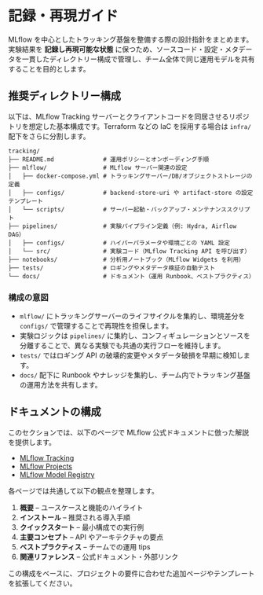 # 記録・再現ガイド

MLflow を中心としたトラッキング基盤を整備する際の設計指針をまとめます。実験結果を **記録し再現可能な状態** に保つため、ソースコード・設定・メタデータを一貫したディレクトリー構成で管理し、チーム全体で同じ運用モデルを共有することを目的とします。

## 推奨ディレクトリー構成

以下は、MLflow Tracking サーバーとクライアントコードを同居させるリポジトリを想定した基本構成です。Terraform などの IaC を採用する場合は `infra/` 配下をさらに分割します。

```text
tracking/
├── README.md              # 運用ポリシーとオンボーディング手順
├── mlflow/                # MLflow サーバー関連の設定
│   ├── docker-compose.yml # トラッキングサーバー/DB/オブジェクトストレージの定義
│   ├── configs/           # backend-store-uri や artifact-store の設定テンプレート
│   └── scripts/           # サーバー起動・バックアップ・メンテナンススクリプト
├── pipelines/             # 実験パイプライン定義（例: Hydra, Airflow DAG）
│   ├── configs/           # ハイパーパラメータや環境ごとの YAML 設定
│   └── src/               # 実験コード（MLflow Tracking API を呼び出す）
├── notebooks/             # 分析用ノートブック（MLflow Widgets を利用）
├── tests/                 # ロギングやメタデータ検証の自動テスト
└── docs/                  # ドキュメント（運用 Runbook、ベストプラクティス）
```

### 構成の意図

- `mlflow/` にトラッキングサーバーのライフサイクルを集約し、環境差分を `configs/` で管理することで再現性を担保します。
- 実験ロジックは `pipelines/` に集約し、コンフィギュレーションとソースを分離することで、異なる実験でも共通の実行フローを維持します。
- `tests/` ではロギング API の破壊的変更やメタデータ破損を早期に検知します。
- `docs/` 配下に Runbook やナレッジを集約し、チーム内でトラッキング基盤の運用方法を共有します。

## ドキュメントの構成

このセクションでは、以下のページで MLflow 公式ドキュメントに倣った解説を提供します。

- [MLflow Tracking](mlflow-tracking.md)
- [MLflow Projects](mlflow-projects.md)
- [MLflow Model Registry](mlflow-model-registry.md)

各ページでは共通して以下の観点を整理します。

1. **概要** – ユースケースと機能のハイライト
2. **インストール** – 推奨される導入手順
3. **クイックスタート** – 最小構成での実行例
4. **主要コンセプト** – API やアーキテクチャの要点
5. **ベストプラクティス** – チームでの運用 tips
6. **関連リファレンス** – 公式ドキュメント・外部リンク

この構成をベースに、プロジェクトの要件に合わせた追加ページやテンプレートを拡張してください。
